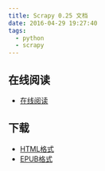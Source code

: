 ```yaml
---
title: Scrapy 0.25 文档
date: 2016-04-29 19:27:40
tags:
  - python
  - scrapy
---
```


## 在线阅读 ##

+ [在线阅读](http://scrapy-chs.readthedocs.io/zh_CN/latest/)

## 下载 ##

+ [HTML格式](http://readthedocs.org/projects/scrapy-chs/downloads/htmlzip/latest/)
+ [EPUB格式](http://readthedocs.org/projects/scrapy-chs/downloads/epub/latest/)
